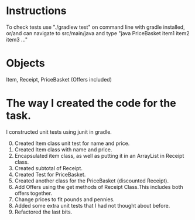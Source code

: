 # Instructions
To check tests use "./gradlew test" on command line with gradle installed, or/and can navigate to src/main/java and type "java PriceBasket item1 item2 item3 ..."


# Objects 
Item,
Receipt,
PriceBasket (Offers included)

# The way I created the code for the task.
I constructed unit tests using junit in gradle. 

0. Created Item class unit test for name and price.
1. Created Item class with name and price.
2. Encapsulated item class, as well as putting it in an ArrayList in Receipt class.
3. Created subtotal of Receipt.
4. Created Test for PriceBasket.
5. Created another class for the PriceBasket (discounted Receipt).
6. Add Offers using the get methods of Receipt Class.This includes both offers together.
7. Change prices to fit pounds and pennies.
8. Added some extra unit tests that I had not thought about before.
9. Refactored the last bits. 


